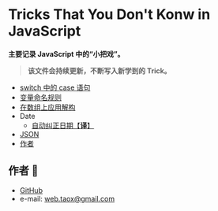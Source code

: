 # Tricks That You Don't Konw in JavaScript

**主要记录 JavaScript 中的“小把戏”。**

> **该文件会持续更新，不断写入新学到的 Trick。** 

* [switch 中的 case 语句](./tricks-you-do-not-know-folder/switch-case.md)
* [变量命名规则](./tricks-you-do-not-know-folder/variable-name.md)
* [在数组上应用解构](./tricks-you-do-not-know-folder/using-destructuring-on-array.md)
* Date
	* [自动纠正日期【**译**】](./tricks-you-do-not-know-folder/date-autocorrection.md)
* [JSON](./tricks-you-do-not-know-folder/json.md)
* [作者](#author)

## <span id="author">作者 🙉</span>

* [GitHub](https://github.com/Tao-Quixote)
* e-mail: <web.taox@gmail.com>